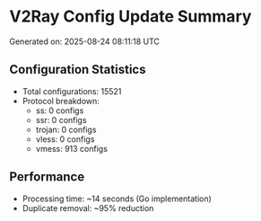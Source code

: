 # V2Ray Config Update Summary
Generated on: 2025-08-24 08:11:18 UTC

## Configuration Statistics
- Total configurations: 15521
- Protocol breakdown:
  - ss: 0 configs
  - ssr: 0 configs
  - trojan: 0 configs
  - vless: 0 configs
  - vmess: 913 configs

## Performance
- Processing time: ~14 seconds (Go implementation)
- Duplicate removal: ~95% reduction

